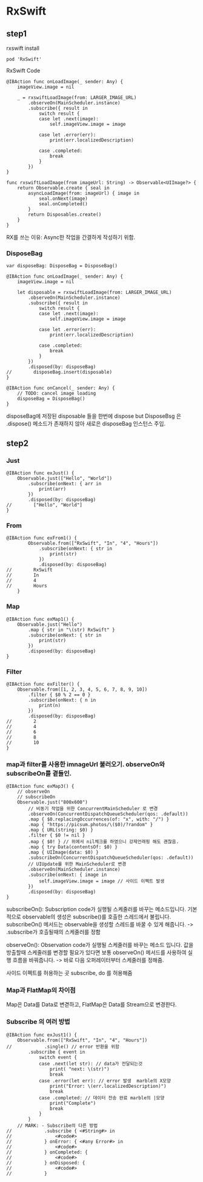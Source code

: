 # RxSwift

## step1

rxswift install
```
pod 'RxSwift'
```

RxSwift Code
```
@IBAction func onLoadImage(_ sender: Any) {
    imageView.image = nil

    _ = rxswiftLoadImage(from: LARGER_IMAGE_URL)
        .observeOn(MainScheduler.instance)
        .subscribe({ result in
            switch result {
            case let .next(image):
                self.imageView.image = image

            case let .error(err):
                print(err.localizedDescription)

            case .completed:
                break
            }
        })
}

func rxswiftLoadImage(from imageUrl: String) -> Observable<UIImage?> {
    return Observable.create { seal in
        asyncLoadImage(from: imageUrl) { image in
            seal.onNext(image)
            seal.onCompleted()
        }
        return Disposables.create()
    }
}
```
RX를 쓰는 이유: Async한 작업을 간결하게 작성하기 위함.

### DisposeBag

```
var disposeBag: DisposeBag = DisposeBag()

@IBAction func onLoadImage(_ sender: Any) {
    imageView.image = nil

    let disposable = rxswiftLoadImage(from: LARGER_IMAGE_URL)
        .observeOn(MainScheduler.instance)
        .subscribe({ result in
            switch result {
            case let .next(image):
                self.imageView.image = image

            case let .error(err):
                print(err.localizedDescription)

            case .completed:
                break
            }
        })
        .disposed(by: disposeBag)
//        disposeBag.insert(disposable)
}

@IBAction func onCancel(_ sender: Any) {
    // TODO: cancel image loading
    disposeBag = DisposeBag()
}
```

disposeBag에 저장된 disposable 들을 한번에 dispose but DisposeBsg 은 .dispose() 메소드가 존재하지 않아 새로은 disposeBag 인스턴스 주입.

## step2

### Just
```
@IBAction func exJust() {
    Observable.just(["Hello", "World"])
        .subscribe(onNext: { arr in
            print(arr)
        })
        .disposed(by: disposeBag)
//        ["Hello", "World"]
}
```

### From
```
@IBAction func exFrom1() {
        Observable.from(["RxSwift", "In", "4", "Hours"])
            .subscribe(onNext: { str in
                print(str)
            })
            .disposed(by: disposeBag)
//        RxSwift
//        In
//        4
//        Hours
    }
```

### Map
```
@IBAction func exMap1() {
    Observable.just("Hello")
        .map { str in "\(str) RxSwift" }
        .subscribe(onNext: { str in
            print(str)
        })
        .disposed(by: disposeBag)
}
```

### Filter
```
@IBAction func exFilter() {
    Observable.from([1, 2, 3, 4, 5, 6, 7, 8, 9, 10])
        .filter { $0 % 2 == 0 }
        .subscribe(onNext: { n in
            print(n)
        })
        .disposed(by: disposeBag)
//        2
//        4
//        6
//        8
//        10
}
```

### map과 filter를 사용한 imnageUrl 불러오기. observeOn와 subscribeOn를 곁들인.

```
@IBAction func exMap3() {
    // observeOn
    // subscribeOn
    Observable.just("800x600")
        // 비동기 작업을 위한 ConcurrentMainScheduler 로 변경
        .observeOn(ConcurrentDispatchQueueScheduler(qos: .default))
        .map { $0.replacingOccurrences(of: "x", with: "/") }
        .map { "https://picsum.photos/\($0)/?random" }
        .map { URL(string: $0) }
        .filter { $0 != nil }
        .map { $0! } // 위에서 nil체크를 하였으니 강제언래핑 해도 괜찮음.
        .map { try Data(contentsOf: $0) }
        .map { UIImage(data: $0) }
        .subscribeOn(ConcurrentDispatchQueueScheduler(qos: .default))
        // UIUpdate를 위한 MainScheduler로 변경
        .observeOn(MainScheduler.instance)
        .subscribe(onNext: { image in
            self.imageView.image = image // 사이드 이펙트 발생
        })
        .disposed(by: disposeBag)
}
```
subscribeOn():
Subscription code가 실행될 스케줄러를 바꾸는 메소드입니다. 
기본적으로 observable의 생성은 subscribe()를 호출한 스레드에서 불립니다. 
subscribeOn() 메서드는 observable을 생성할 스레드를 바꿀 수 있게 해줍니다.
-> .subscribe가 호츨될때의 스케줄러를 정함

observeOn():
Observation code가 실행될 스케줄러를 바꾸는 메소드 입니다.
값을 방출할때 스케줄러를 변경할 필요가 있다면 보통 observeOn() 메서드를 사용하여 실행 흐름을 바꿔줍니다.
-> 바로 다음 오퍼레이터부터 스케줄러를 정해줌.

 사이드 이펙트를 허용하는 곳 subscribe, do 를 허용해줌


### Map과 FlatMap의 차이점
Map은 Data를 Data로 변겯하고, 
FlatMap은 Data를 Stream으로 변경한다.

### Subscribe 의 여러 방법
```
@IBAction func exJust1() {
    Observable.from(["RxSwift", "In", "4", "Hours"])
//            .single() // error 반환을 위함
        .subscribe { event in
            switch event {
            case .next(let str): // data가 전달되는것
                print( "next: \(str)")
                break
            case .error(let err): // error 발생  marble의 X모양
                print("Error: \(err.localizedDescription)")
                break
            case .completed: // 데이터 전송 완료 marble의 |모양
                print("Complete")
                break
            }
        }
    // MARK: - Subscribe의 다른 방법
//            .subscribe { <#String#> in
//                <#code#>
//            } onError: { <#any Error#> in
//                <#code#>
//            } onCompleted: {
//                <#code#>
//            } onDisposed: {
//                <#code#>
//            }
```